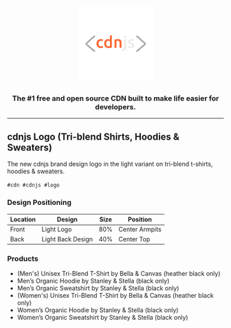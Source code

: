 <h1 align="center">
    <a href="https://cdnjs.com"><img src="https://raw.githubusercontent.com/cdnjs/brand/master/logo/standard/light-512.png" width="175px" alt="< cdnjs >"></a>
</h1>
 
<h3 align="center">The #1 free and open source CDN built to make life easier for developers.</h3>

---

## cdnjs Logo (Tri-blend Shirts, Hoodies & Sweaters)

The new cdnjs brand design logo in the light variant on tri-blend t-shirts, hoodies & sweaters.

`#cdn #cdnjs #logo`

### Design Positioning

| Location | Design | Size | Position |
|----------|--------|------|----------|
| Front | Light Logo | 80% | Center Armpits |
| Back | Light Back Design | 40% | Center Top |

### Products

 - (Men's) Unisex Tri-Blend T-Shirt by Bella & Canvas (heather black only)
 - Men’s Organic Hoodie by Stanley & Stella (black only)
 - Men’s Organic Sweatshirt by Stanley & Stella (black only)
 - (Women's) Unisex Tri-Blend T-Shirt by Bella & Canvas (heather black only)
 - Women’s Organic Hoodie by Stanley & Stella (black only)
 - Women’s Organic Sweatshirt by Stanley & Stella (black only)
